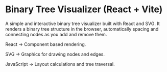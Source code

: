 # Binary Tree Visualizer (React + Vite)

A simple and interactive binary tree visualizer built with React and SVG.
It renders a binary tree structure in the browser, automatically spacing and connecting nodes as you add and remove them.


React -> Component based rendering.

SVG -> Graphics for drawing nodes and edges.

JavaScript -> Layout calculations and tree traversal.
